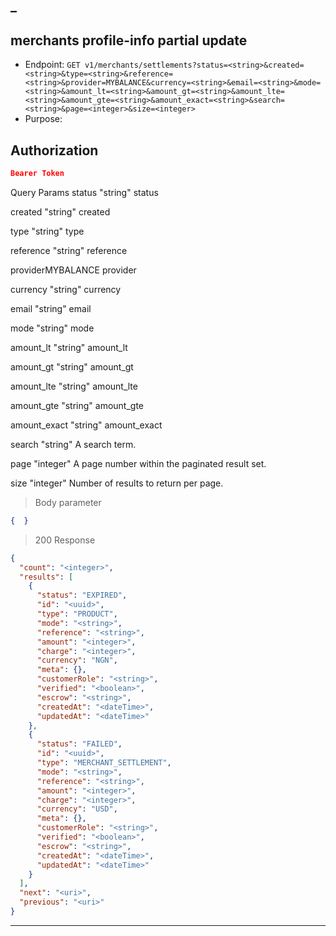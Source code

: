 _
----------------------------------------------------------------------------------
## merchants profile-info partial update
* Endpoint: `GET v1/merchants/settlements?status=<string>&created=<string>&type=<string>&reference=<string>&provider=MYBALANCE&currency=<string>&email=<string>&mode=<string>&amount_lt=<string>&amount_gt=<string>&amount_lte=<string>&amount_gte=<string>&amount_exact=<string>&search=<string>&page=<integer>&size=<integer>`
* Purpose: 

## Authorization

```json
Bearer Token
```
Query Params
status "string"            status

created "string"           created

type "string"              type

reference "string"         reference

providerMYBALANCE         provider

currency "string"          currency

email "string"             email

mode "string"              mode

amount_lt "string"         amount_lt

amount_gt "string"         amount_gt

amount_lte "string"        amount_lte

amount_gte "string"        amount_gte

amount_exact "string"      amount_exact

search "string"            A search term.

page "integer"             A page number within the paginated result set.

size "integer"             Number of results to return per page.

> Body parameter
```json
{  }
```

> 200 Response

```json
{
  "count": "<integer>",
  "results": [
    {
      "status": "EXPIRED",
      "id": "<uuid>",
      "type": "PRODUCT",
      "mode": "<string>",
      "reference": "<string>",
      "amount": "<integer>",
      "charge": "<integer>",
      "currency": "NGN",
      "meta": {},
      "customerRole": "<string>",
      "verified": "<boolean>",
      "escrow": "<string>",
      "createdAt": "<dateTime>",
      "updatedAt": "<dateTime>"
    },
    {
      "status": "FAILED",
      "id": "<uuid>",
      "type": "MERCHANT_SETTLEMENT",
      "mode": "<string>",
      "reference": "<string>",
      "amount": "<integer>",
      "charge": "<integer>",
      "currency": "USD",
      "meta": {},
      "customerRole": "<string>",
      "verified": "<boolean>",
      "escrow": "<string>",
      "createdAt": "<dateTime>",
      "updatedAt": "<dateTime>"
    }
  ],
  "next": "<uri>",
  "previous": "<uri>"
}
```
----------------------------------------------------------------------------------
